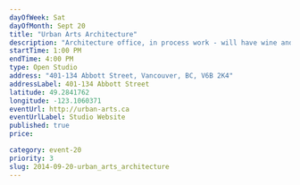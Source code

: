 ```yaml
---
dayOfWeek: Sat
dayOfMonth: Sept 20
title: "Urban Arts Architecture"
description: "Architecture office, in process work - will have wine and munchies. Buzz for entry."
startTime: 1:00 PM
endTime: 4:00 PM
type: Open Studio
address: "401-134 Abbott Street, Vancouver, BC, V6B 2K4"
addressLabel: 401-134 Abbott Street
latitude: 49.2841762
longitude: -123.1060371
eventUrl: http://urban-arts.ca
eventUrlLabel: Studio Website
published: true
price: 

category: event-20
priority: 3
slug: 2014-09-20-urban_arts_architecture
---
```

